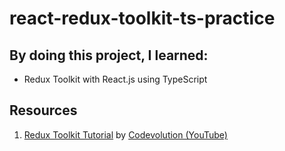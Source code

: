# react-redux-toolkit-ts-practice

## By doing this project, I learned:

- Redux Toolkit with React.js using TypeScript

## Resources

1. [Redux Toolkit Tutorial](https://www.youtube.com/playlist?list=PLC3y8-rFHvwiaOAuTtVXittwybYIorRB3) by [Codevolution (YouTube)](https://www.youtube.com/@Codevolution)
